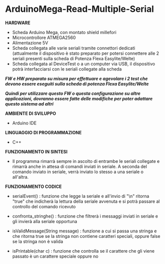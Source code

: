 # ArduinoMega-Read-Multiple-Serial

**HARDWARE**
- Scheda Arduino Mega, con montato shield millefori
- Microcontrollore ATMEGA2560
- Alimentazione 5V
- Scheda collegata alle varie seriali tramite connettori dedicati (attualmente il dispositivo è stato preparato per potersi connettere alle 2 seriali presenti sulla scheda di Potenza Flexa Easylite/Welte)
- Scheda collegata al DeviceTest o a un computer via USB, il dispositivo potrà interfacciarsi con le seriali collegate alla scheda

***FW e HW preparato su misura per effettuare e agevolare i 2 test che devono essere eseguiti sulla scheda di potenza Flexa Easylite/Welte***


***Quindi per utilizzare questo FW o questa configurazione su altre applicazioni, dovranno essere fatte delle modifiche per poter adattare questo sistema ad altri***

**AMBIENTE DI SVILUPPO**
- Arduino IDE

**LINGUAGGIO DI PROGRAMMAZIONE**
- C++

**FUNZIONAMENTO IN SINTESI**
- Il programma rimarrà sempre in ascolto di entrambe le seriali collegate e rimarrà anche in attesa di comandi inviati in seriale. A seconda del comando inviato in seriale, verrà inviato lo stesso a una seriale o all'altra.

**FUNZIONAMENTO CODICE**
- serialEvent() : funzione che legge la seriale e all'invio di "\n" ritorna "true" che indicherà la lettura della seriale avvenuta e si potrà passare al controllo del comando ricevuto

- confronta_stringhe() : funzione che filtrerà i messaggi inviati in seriale e gli invierà alla seriale opportuna

- isValidMessage(String message) : funzione a cui si passa una stringa e che ritorna true se la stringa non contiene caratteri speciali, oppure false se la stringa non è valida

- isPrintable(char c) : funzione che controlla se il carattere che gli viene passato è un carattere speciale oppure no
